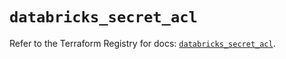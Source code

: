 # `databricks_secret_acl`

Refer to the Terraform Registry for docs: [`databricks_secret_acl`](https://registry.terraform.io/providers/databricks/databricks/1.61.0/docs/resources/secret_acl).
